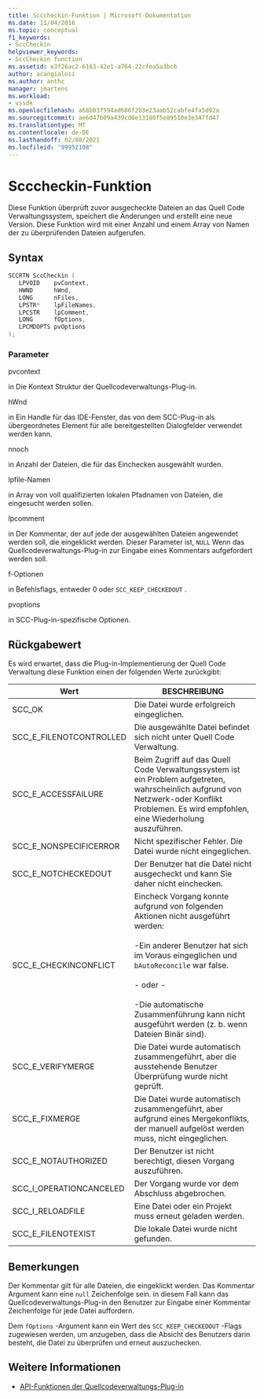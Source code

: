 ```yaml
---
title: Scccheckin-Funktion | Microsoft-Dokumentation
ms.date: 11/04/2016
ms.topic: conceptual
f1_keywords:
- SccCheckin
helpviewer_keywords:
- SccCheckin function
ms.assetid: e3f26ac2-6163-42e1-a764-22cfea5a3bc6
author: acangialosi
ms.author: anthc
manager: jmartens
ms.workload:
- vssdk
ms.openlocfilehash: a68b03f594ad686f2b3e23aab52cabfe4fa5d92a
ms.sourcegitcommit: ae6d47b09a439cd0e13180f5e89510e3e347fd47
ms.translationtype: MT
ms.contentlocale: de-DE
ms.lasthandoff: 02/08/2021
ms.locfileid: "99952108"
---
```

# <a name="scccheckin-function"></a>Scccheckin-Funktion
Diese Funktion überprüft zuvor ausgecheckte Dateien an das Quell Code Verwaltungssystem, speichert die Änderungen und erstellt eine neue Version. Diese Funktion wird mit einer Anzahl und einem Array von Namen der zu überprüfenden Dateien aufgerufen.

## <a name="syntax"></a>Syntax

```cpp
SCCRTN SccCheckin (
   LPVOID    pvContext,
   HWND      hWnd,
   LONG      nFiles,
   LPSTR*    lpFileNames,
   LPCSTR    lpComment,
   LONG      fOptions,
   LPCMDOPTS pvOptions
);
```

### <a name="parameters"></a>Parameter
 pvcontext

in Die Kontext Struktur der Quellcodeverwaltungs-Plug-in.

 hWnd

in Ein Handle für das IDE-Fenster, das von dem SCC-Plug-in als übergeordnetes Element für alle bereitgestellten Dialogfelder verwendet werden kann.

 nnoch

in Anzahl der Dateien, die für das Einchecken ausgewählt wurden.

 lpfile-Namen

in Array von voll qualifizierten lokalen Pfadnamen von Dateien, die eingesucht werden sollen.

 lpcomment

in Der Kommentar, der auf jede der ausgewählten Dateien angewendet werden soll, die eingeklickt werden. Dieser Parameter ist, `NULL` Wenn das Quellcodeverwaltungs-Plug-in zur Eingabe eines Kommentars aufgefordert werden soll.

 f-Optionen

in Befehlsflags, entweder 0 oder `SCC_KEEP_CHECKEDOUT` .

 pvoptions

in SCC-Plug-in-spezifische Optionen.

## <a name="return-value"></a>Rückgabewert
 Es wird erwartet, dass die Plug-in-Implementierung der Quell Code Verwaltung diese Funktion einen der folgenden Werte zurückgibt:

|Wert|BESCHREIBUNG|
|-----------|-----------------|
|SCC_OK|Die Datei wurde erfolgreich eingeglichen.|
|SCC_E_FILENOTCONTROLLED|Die ausgewählte Datei befindet sich nicht unter Quell Code Verwaltung.|
|SCC_E_ACCESSFAILURE|Beim Zugriff auf das Quell Code Verwaltungssystem ist ein Problem aufgetreten, wahrscheinlich aufgrund von Netzwerk-oder Konflikt Problemen. Es wird empfohlen, eine Wiederholung auszuführen.|
|SCC_E_NONSPECIFICERROR|Nicht spezifischer Fehler. Die Datei wurde nicht eingeglichen.|
|SCC_E_NOTCHECKEDOUT|Der Benutzer hat die Datei nicht ausgecheckt und kann Sie daher nicht einchecken.|
|SCC_E_CHECKINCONFLICT|Eincheck Vorgang konnte aufgrund von folgenden Aktionen nicht ausgeführt werden:<br /><br /> -Ein anderer Benutzer hat sich im Voraus eingeglichen und `bAutoReconcile` war false.<br /><br /> - oder -<br /><br /> -Die automatische Zusammenführung kann nicht ausgeführt werden (z. b. wenn Dateien Binär sind).|
|SCC_E_VERIFYMERGE|Die Datei wurde automatisch zusammengeführt, aber die ausstehende Benutzer Überprüfung wurde nicht geprüft.|
|SCC_E_FIXMERGE|Die Datei wurde automatisch zusammengeführt, aber aufgrund eines Mergekonflikts, der manuell aufgelöst werden muss, nicht eingeglichen.|
|SCC_E_NOTAUTHORIZED|Der Benutzer ist nicht berechtigt, diesen Vorgang auszuführen.|
|SCC_I_OPERATIONCANCELED|Der Vorgang wurde vor dem Abschluss abgebrochen.|
|SCC_I_RELOADFILE|Eine Datei oder ein Projekt muss erneut geladen werden.|
|SCC_E_FILENOTEXIST|Die lokale Datei wurde nicht gefunden.|

## <a name="remarks"></a>Bemerkungen
 Der Kommentar gilt für alle Dateien, die eingeklickt werden. Das Kommentar Argument kann eine `null` Zeichenfolge sein. in diesem Fall kann das Quellcodeverwaltungs-Plug-in den Benutzer zur Eingabe einer Kommentar Zeichenfolge für jede Datei auffordern.

 Dem `fOptions` -Argument kann ein Wert des `SCC_KEEP_CHECKEDOUT` -Flags zugewiesen werden, um anzugeben, dass die Absicht des Benutzers darin besteht, die Datei zu überprüfen und erneut auszuchecken.

## <a name="see-also"></a>Weitere Informationen
- [API-Funktionen der Quellcodeverwaltungs-Plug-in](../extensibility/source-control-plug-in-api-functions.md)
